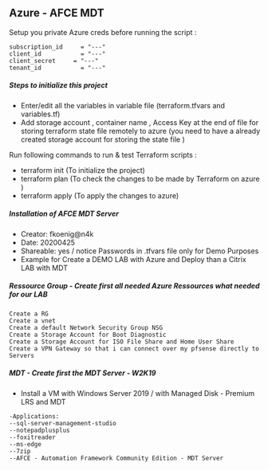 ## Azure - AFCE MDT

 Setup you private Azure creds before running the script :

```
subscription_id 	= "---"
client_id 		    = "---"
client_secret 	  = "---"
tenant_id 		    = "---"
```

##### Steps to initialize this project
- Enter/edit all the variables in variable file (terraform.tfvars and variables.tf)
- Add storage account , container name , Access Key at the end of file for storing terraform state file remotely to azure (you need to have a already created storage account for storing the state file )

Run following commands to run & test Terraform scripts :

- terraform init          (To initialize the project)
- terraform plan        (To check the changes to be made by Terraform on azure )
- terraform apply       (To apply the changes to azure)

##### Installation of AFCE MDT Server
- Creator: fkoenig@n4k
- Date: 20200425
- Shareable: yes / notice Passwords in .tfvars file only for Demo Purposes
- Example for Create a DEMO LAB with Azure and Deploy than a Citrix LAB with MDT

##### Ressource Group - Create first all needed Azure Ressources what needed for our LAB

```
Create a RG
Create a vnet
Create a default Network Security Group NSG
Create a Storage Account for Boot Diagnostic
Create a Storage Account for ISO File Share and Home User Share
Create a VPN Gateway so that i can connect over my pfsense directly to Servers

```

##### MDT - Create first the MDT Server - W2K19
- Install a VM with Windows Server 2019 / with Managed Disk - Premium LRS and MDT

```
-Applications:
--sql-server-management-studio
--notepadplusplus
--foxitreader
--ms-edge
--7zip
--AFCE - Automation Framework Community Edition - MDT Server

```
